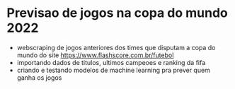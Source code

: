 # Previsao de jogos na copa do mundo 2022 

- webscraping de jogos anteriores dos times que disputam a copa do mundo do site https://www.flashscore.com.br/futebol
- importando dados de titulos, ultimos campeoes e ranking da fifa
- criando e testando modelos de machine learning pra prever quem ganha os jogos

